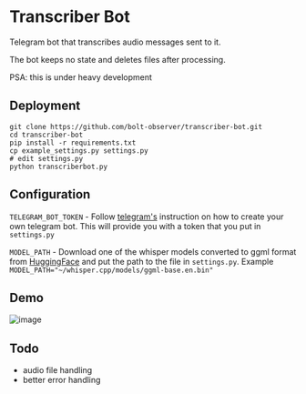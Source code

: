 # Transcriber Bot 
Telegram bot that transcribes audio messages sent to it.

The bot keeps no state and deletes files after processing.

PSA: this is under heavy development

## Deployment
```
git clone https://github.com/bolt-observer/transcriber-bot.git
cd transcriber-bot
pip install -r requirements.txt 
cp example_settings.py settings.py
# edit settings.py
python transcriberbot.py
```

## Configuration
`TELEGRAM_BOT_TOKEN` - Follow [telegram's](https://core.telegram.org/bots#how-do-i-create-a-bot) instruction on how to create your own telegram bot. This will provide you with a token that you put in `settings.py` 

`MODEL_PATH` - Download one of the whisper models converted to ggml format from [HuggingFace](https://huggingface.co/ggerganov/whisper.cpp) and put the path to the file in `settings.py`. Example `MODEL_PATH="~/whisper.cpp/models/ggml-base.en.bin"`

## Demo
![image](https://github.com/bolt-observer/transcriber-bot/assets/4439523/d09c733b-b2f9-4001-a646-44b52848b7d9)

## Todo
- audio file handling
- better error handling
